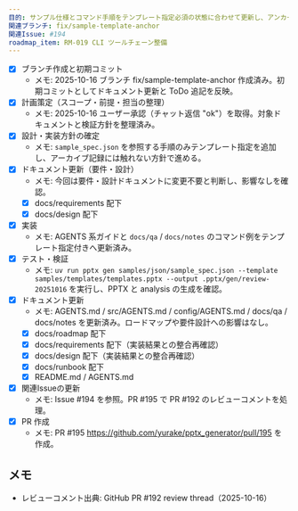 ```yaml
---
目的: サンプル仕様とコマンド手順をテンプレート指定必須の状態に合わせて更新し、アンカー付きテンプレでも失敗しないようにする
関連ブランチ: fix/sample-template-anchor
関連Issue: #194
roadmap_item: RM-019 CLI ツールチェーン整備
---
```


- [x] ブランチ作成と初期コミット
  - メモ: 2025-10-16 ブランチ fix/sample-template-anchor 作成済み。初期コミットとしてドキュメント更新と ToDo 追記を反映。
- [x] 計画策定（スコープ・前提・担当の整理）
  - メモ: 2025-10-16 ユーザー承認（チャット返信 "ok"）を取得。対象ドキュメントと検証方針を整理済み。
- [x] 設計・実装方針の確定
  - メモ: `sample_spec.json` を参照する手順のみテンプレート指定を追加し、アーカイブ記録には触れない方針で進める。
- [x] ドキュメント更新（要件・設計）
  - メモ: 今回は要件・設計ドキュメントに変更不要と判断し、影響なしを確認。
  - [x] docs/requirements 配下
  - [x] docs/design 配下
- [x] 実装
  - メモ: AGENTS 系ガイドと `docs/qa` / `docs/notes` のコマンド例をテンプレート指定付きへ更新済み。
- [x] テスト・検証
  - メモ: `uv run pptx gen samples/json/sample_spec.json --template samples/templates/templates.pptx --output .pptx/gen/review-20251016` を実行し、PPTX と analysis の生成を確認。
- [x] ドキュメント更新
  - メモ: AGENTS.md / src/AGENTS.md / config/AGENTS.md / docs/qa / docs/notes を更新済み。ロードマップや要件設計への影響はなし。
  - [x] docs/roadmap 配下
  - [x] docs/requirements 配下（実装結果との整合再確認）
  - [x] docs/design 配下（実装結果との整合再確認）
  - [x] docs/runbook 配下
  - [x] README.md / AGENTS.md
- [x] 関連Issueの更新
  - メモ: Issue #194 を参照。PR #195 で PR #192 のレビューコメントを処理。
- [x] PR 作成
  - メモ: PR #195 https://github.com/yurake/pptx_generator/pull/195 を作成。

## メモ
- レビューコメント出典: GitHub PR #192 review thread（2025-10-16）
